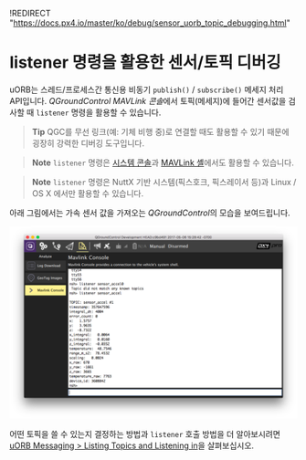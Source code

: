!REDIRECT "https://docs.px4.io/master/ko/debug/sensor_uorb_topic_debugging.html"

# listener 명령을 활용한 센서/토픽 디버깅

uORB는 스레드/프로세스간 통신용 비동기 `publish()` / `subscribe()` 메세지 처리 API입니다. *QGroundControl MAVLink 콘솔*에서 토픽(메세지)에 들어간 센서값을 검사할 때 `listener` 명령을 활용할 수 있습니다.

> **Tip** QGC를 무선 링크(예: 기체 비행 중)로 연결할 때도 활용할 수 있기 때문에 굉장히 강력한 디버깅 도구입니다.

<span></span>

> **Note** `listener` 명령은 [시스템 콘솔](../debug/system_console.md)과 [MAVLink 셸](../debug/mavlink_shell.md)에서도 활용할 수 있습니다.

<span></span>

> **Note** `listener` 명령은 NuttX 기반 시스템(픽스호크, 픽스레이서 등)과 Linux / OS X 에서만 활용할 수 있습니다.

아래 그림에서는 가속 센서 값을 가져오는 *QGroundControl*의 모습을 보여드립니다.

![QGC MAVLink 콘솔](../../assets/gcs/qgc_mavlink_console_listener_command.png)

어떤 토픽을 쓸 수 있는지 결정하는 방법과 `listener` 호출 방법을 더 알아보시려면 [uORB Messaging > Listing Topics and Listening in](../middleware/uorb.md#listing-topics-and-listening-in)을 살펴보십시오.